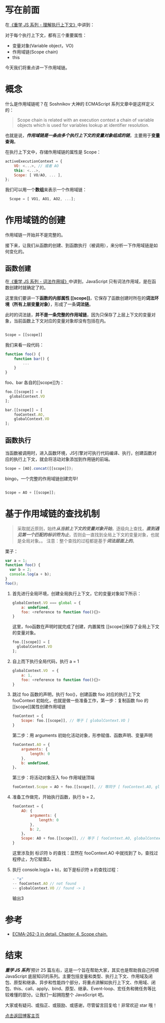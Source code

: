 # 写在前面
在[《重学 JS 系列 - 理解执行上下文》](https://github.com/cxh0224/blog/issues/12)中讲到：

对于每个执行上下文，都有三个重要属性：
- 变量对象(Variable object，VO)
- 作用域链(Scope chain)
- this

今天我们将重点讲一下作用域链。


# 概念
什么是作用域链呢？在 Soshnikov 大神的 ECMAScript 系列文章中是这样定义的：

> Scope chain is related with an execution context a chain of variable objects which is used for variables lookup at identifier resolution.

也就是说，***作用域链是一条由多个执行上下文的变量对象组成的链***，主要用于**变量查询**。

在执行上下文中，存储作用域链的属性是 Scope：
```js
activeExecutionContext = {
    VO: <...>, // 或者 AO
    this: <...>,
    Scope: [ VO/AO, ... ],
};
```
我们可以用一个**数组**来表示一个作用域链：
```js
  Scope = [ VO1, AO1, AO2, ...];
```

# 作用域链的创建
作用域链一开始并不是完整的。

接下来，让我们从函数的创建、到函数执行（被调用），来分析一下作用域链是如何变化的。

## 函数创建
在[《重学 JS 系列 - 词法作用域》](https://github.com/cxh0224/blog/issues/8)中讲到，JavaScript 只有词法作用域，是在函数创建时就确定了的。

这里我们要讲一下**函数的内部属性 [[scope]]**，它保存了函数创建时所在的**词法环境（所有上层变量对象）**，形成了一条**词法链**。

此时的词法链，**并不是一条完整的作用域链**，因为只保存了上层上下文的变量对象，当前函数上下文对应的变量对象却没有包括在内。
```js
  
Scope = [[scope]]
```

我们来看一段代码：
```js
function foo() {
    function bar() {
        ...
    }
}
```
foo、bar 各自的[[scope]]为：
```js
foo.[[scope]] = [
  globalContext.VO
];

bar.[[scope]] = [
    fooContext.AO,
    globalContext.VO
];
```

## 函数执行
当函数被调用时，进入函数环境，JS引擎对可执行代码编译、执行，创建函数对应的执行上下文，就会将活动对象添加到作用链的前端。
```js
Scope = [AO].concat([[scope]]);

```


bingo，一个完整的作用域链创建完毕!
```js
  
Scope = AO + [[scope]];
```


# 基于作用域链的查找机制
>采取就近原则，始终***从当前上下文的变量对象开始***，逐级向上查找，***直到遇见第一个匹配的标识符为止***，否则会一直找到全局上下文的变量对象，也就是全局对象。。
注意：整个查找的过程都是基于***词法层面上的***。


栗子：
```js
var a = 1;
function foo() {
  var b = 2;
  console.log(a + b); 
}
foo();
```
1. 首先进行全局环境，创建全局执行上下文，它的变量对象如下所示：
    ```js
    globalContext.VO === global = {
        a: undefined,
        foo: <reference to function foo(){}>
    }
    ```
    这里，foo函数在声明时就完成了创建，内置属性 [[scope]]保存了全局上下文的变量对象。
    ```js
    foo.[[scope]] = [
      globalContext.VO
    ];
    ```
2. 自上而下执行全局代码，执行 a = 1
    ```js
    globalContext.VO  = {
        a: 1,
        foo: <reference to function foo(){}>
    }
    ```

3. 跳过 foo 函数的声明，执行 foo()，创建函数 foo 对应的执行上下文
    fooContext 初始化，也就是做一些准备工作，第一步：复制函数 foo 的 [[scope]]属性创建作用域链
    ```js
    fooContext = {
        Scope: foo.[[scope]], // 等于 [ globalContext.VO ]
    }

    ```
    第二步：用 arguments 初始化活动对象，形参赋值、函数声明、变量声明

    ```js
    fooContext.AO = {
        arguments: {
            length: 0
        },
        b: undefined,
    }，
    ```
    第三步：将活动对象压入 foo 作用域链顶端
    ```js
    fooContext.Scope = AO + foo.[[scope]], // 等同于 [ fooContext.AO, globalContext.VO ]
    ```

4. 准备工作做完，开始执行函数，执行 b = 2，
    ```js
    fooContext = {
        AO: {
            arguments: {
                length: 0
            },
            b: 2,
        }，
        Scope: AO + foo.[[scope]], // 等于 [ fooContext.AO, globalContext.VO ]
    }
    ```
    这里涉及到 标识符 b 的查找：显然在 fooContext.AO 中就找到了 b，查找过程停止，为它赋值2。

5. 执行 console.log(a + b)，如下是标识符 a 的查找过程：
    ```js
    - "a"
    -- fooContext.AO // not found
    -- globalContext.VO // found -> 1
    ```
    输出3


# 参考
- [ECMA-262-3 in detail. Chapter 4. Scope chain.](http://dmitrysoshnikov.com/ecmascript/chapter-4-scope-chain/)



# 结束
***重学 JS 系列*** 预计 25 篇左右，这是一个旨在帮助大家，其实也是帮助我自己捋顺 JavaScript 底层知识的系列。主要包括变量和类型、执行上下文、作用域及闭包、原型和继承、异步和性能四个部分，将重点讲解如执行上下文、作用域、闭包、this、call、apply、bind、原型、继承、Event-loop、宏任务和微任务等比较难懂的部分。让我们一起拥抱整个 JavaScript 吧。

大家或有疑问、或指正、或鼓励、或感谢，尽管留言回复哈！非常欢迎 star 哦！

[点击返回博客主页](https://github.com/cxh0224/blog)